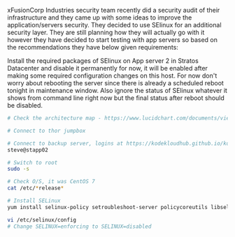 xFusionCorp Industries security team recently did a security audit of their infrastructure and they came up with some ideas to improve the application/servers security. They decided to use SElinux for an additional security layer. They are still planning how they will actually go with it however they have decided to start testing with app servers so based on the recommendations they have below given requirements:

Install the required packages of SElinux on App server 2 in Stratos Datacenter and disable it permanently for now, it will be enabled after making some required configuration changes on this host. For now don't worry about rebooting the server since there is already a scheduled reboot tonight in maintenance window. Also ignore the status of SElinux whatever it shows from command line right now but the final status after reboot should be disabled.

```bash
# Check the architecture map - https://www.lucidchart.com/documents/view/58e22de2-c446-4b49-ae0f-db79a3318e97/0_0

# Connect to thor jumpbox

# Connect to backup server, logins at https://kodekloudhub.github.io/kodekloud-engineer/docs/projects/nautilus
steve@stapp02

# Switch to root
sudo -s

# Check O/S, it was CentOS 7
cat /etc/*release*

# Install SELinux
yum install selinux-policy setroubleshoot-server policycoreutils libselinux setools-console

vi /etc/selinux/config
# Change SELINUX=enforcing to SELINUX=disabled
```
